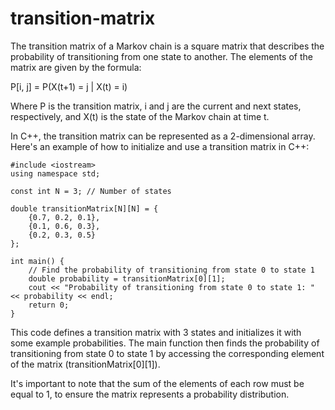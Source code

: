 # transition-matrix

The transition matrix of a Markov chain is a square matrix that describes the probability of transitioning from one state to another. The elements of the matrix are given by the formula:

P[i, j] = P(X(t+1) = j | X(t) = i)

Where P is the transition matrix, i and j are the current and next states, respectively, and X(t) is the state of the Markov chain at time t.

In C++, the transition matrix can be represented as a 2-dimensional array. Here's an example of how to initialize and use a transition matrix in C++:

```
#include <iostream>
using namespace std;

const int N = 3; // Number of states

double transitionMatrix[N][N] = {
    {0.7, 0.2, 0.1},
    {0.1, 0.6, 0.3},
    {0.2, 0.3, 0.5}
};

int main() {
    // Find the probability of transitioning from state 0 to state 1
    double probability = transitionMatrix[0][1];
    cout << "Probability of transitioning from state 0 to state 1: " << probability << endl;
    return 0;
}
```

This code defines a transition matrix with 3 states and initializes it with some example probabilities. The main function then finds the probability of transitioning from state 0 to state 1 by accessing the corresponding element of the matrix (transitionMatrix[0][1]).

It's important to note that the sum of the elements of each row must be equal to 1, to ensure the matrix represents a probability distribution.

